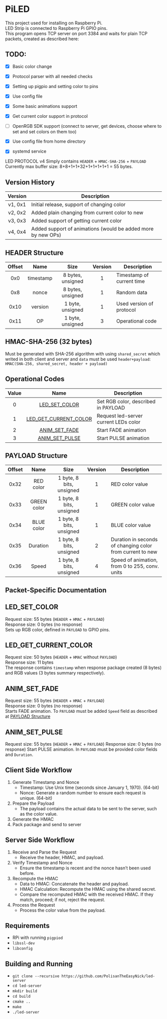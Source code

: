 # PiLED

This project used for installing on Raspberry Pi.  
LED Strip is connected to Raspberry Pi GPIO pins.  
This program opens TCP server on port 3384 and waits for plain TCP packets, created as described here:

## TODO:
- [x] Basic color change
- [x] Protocol parser with all needed checks
- [x] Setting up pigpio and setting color to pins
- [x] Use config file
- [x] Some basic animations support  
- [x] Get current color support in protocol
- [ ] OpenRGB SDK support (connect to server, get devices, choose where to set and set colors on them too)
- [x] Use config file from home directory
- [x] systemd service



LED PROTOCOL v4
Simply contains `HEADER` + `HMAC-SHA-256` + `PAYLOAD`  
Currently max buffer size: 8+8+1+1+32+1+1+1+1+1 = 55 bytes.

## Version History
| Version | Description                                                  |
| :-----: | ------------------------------------------------------------ |
| v1, 0x1 | Initial release, support of changing color                   |
| v2, 0x2 | Added plain changing from current color to new               |
| v3, 0x3 | Added support of getting current color                       |
| v4, 0x4 | Added support of animations (would be added more by new OPs) |



## HEADER Structure
| Offset |   Name   | Size              | Version | Description              |
| :----: | :------: | :---------------: | :-----: | ------------------------ |
|  0x0   |timestamp | 8 bytes, unsigned |    1    |Timestamp of current time |
|  0x8   |nonce     | 8 bytes, unsigned |    1    |Random data               |
|  0x10  |version   | 1 byte, unsigned  |    1    |Used version of protocol  |
|  0x11  |OP        | 1 byte, unsigned  |    3    |Operational code          |


## HMAC-SHA-256 (32 bytes)
Must be generated with SHA-256 algorithm with using `shared_secret` which writed in both client and server and `data` must be used `header+payload`:
`HMAC(SHA-256, shared_secret, header + payload)`

## Operational Codes
| Value | Name                                            | Description                           |
| :---: | :---------------------------------------------: | ------------------------------------- |
| 0     | [LED_SET_COLOR](#led_set_color)                 | Set RGB color, described in PAYLOAD   |
| 1     | [LED_GET_CURRENT_COLOR](#led_get_current_color) | Request led-server current LEDs color |
| 2     | [ANIM_SET_FADE](#anim_set_fade)                 | Start FADE animation                  |
| 3     | [ANIM_SET_PULSE](#anim_set_pulse)               | Start PULSE animation                 |


## PAYLOAD Structure
| Offset | Name        | Size                      | Version | Description                                               |
| :----: | :---------: | :-----------------------: | :-----: |---------------------------------------------------------- |
|  0x32  | RED color   | 1 byte, 8 bits, unsigned  |    1    | RED color value                                           |
|  0x33  | GREEN color | 1 byte, 8 bits, unsigned  |    1    | GREEN color value                                         |
|  0x34  | BLUE color  | 1 byte, 8 bits, unsigned  |    1    | BLUE color value                                          |
|  0x35  | Duration    | 1 byte, 8 bits, unsigned  |    2    | Duration in seconds of changing color from current to new |
|  0x36  | Speed       | 1 byte, 8 bits, unsigned  |    4    | Speed of animation, from 0 to 255, conv. units            |

## Packet-Specific Documentation

## LED_SET_COLOR
Request size: 55 bytes (`HEADER` + `HMAC` + `PAYLOAD`)  
Response size: 0 bytes (no response)  
Sets up RGB color, defined in `PAYLOAD` to GPIO pins.

## LED_GET_CURRENT_COLOR
Request size: 50 bytes (`HEADER` + `HMAC` without `PAYLOAD`)  
Response size: 11 bytes  
The response contains `timestamp` when response package created (8 bytes) and RGB values (3 bytes summary respectively).  

## ANIM_SET_FADE
Request size: 55 bytes (`HEADER` + `HMAC` + `PAYLOAD`)  
Response size: 0 bytes (no response)  
Starts FADE animation. To `PAYLOAD` must be added `Speed` field as described at [PAYLOAD Structure](#payload-structure)

## ANIM_SET_PULSE
Request size: 55 bytes (`HEADER` + `HMAC` + `PAYLOAD`)
Response size: 0 bytes (no response)
Start PULSE animation. In `PAYLOAD` must be provided color fields and `Duration`.

## Client Side Workflow
1. Generate Timestamp and Nonce  
    * Timestamp: Use Unix time (seconds since January 1, 1970). (64-bit)  
    * Nonce: Generate a random number to ensure each request is unique. (64-bit)
2. Prepare the Payload
    * The payload contains the actual data to be sent to the server, such as the color value.
3. Generate the HMAC
4. Pack package and send to server

## Server Side Workflow
1. Receive and Parse the Request
   * Receive the header, HMAC, and payload.
2. Verify Timestamp and Nonce
   * Ensure the timestamp is recent and the nonce hasn’t been used before.
3. Recompute the HMAC
   * Data to HMAC: Concatenate the header and payload.
   * HMAC Calculation: Recompute the HMAC using the shared secret.
   * Compare the recomputed HMAC with the received HMAC. If they match, proceed; if not, reject the request.
4. Process the Request
   * Process the color value from the payload.

## Requirements
* RPi with running `pigpiod`
* `libssl-dev`
* `libconfig`
  
## Building and Running
* `git clone --recursive https://github.com/PolisanTheEasyNick/led-server`
* `cd led-server`
* `mkdir build`
* `cd build`
* `cmake ..`
* `make`
* `./led-server`
